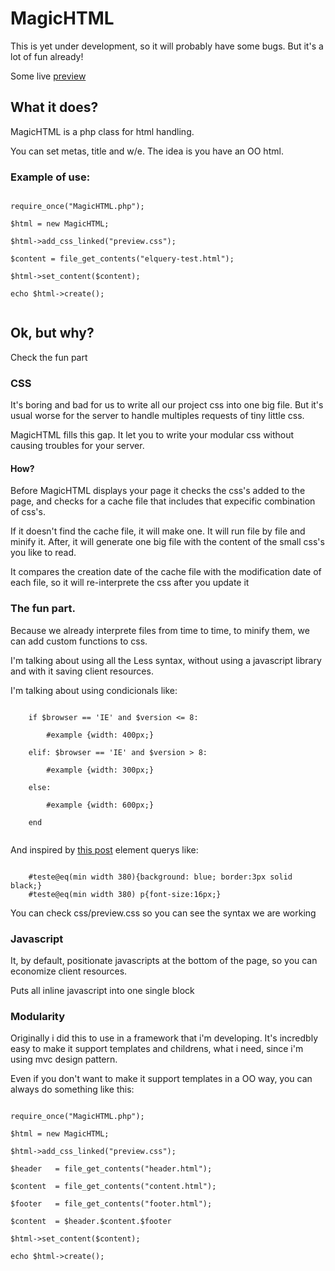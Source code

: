 MagicHTML
=========
<p>This is yet under development, so it will probably have some bugs. But it's a lot of fun already!</p>
<p>Some live <a href='http://gabrielfelipe.com/MagicHTML/test.php' target='_blank'>preview </a>
<h2>What it does?</h2>
MagicHTML is a php class for html handling.
<p>You can set metas, title and w/e. The idea is you have an OO html. </p>
<h3>Example of use:</h3>
<code>
require_once("MagicHTML.php"); <br />
$html = new MagicHTML;  <br />
$html->add_css_linked("preview.css"); <br />
$content = file_get_contents("elquery-test.html"); <br />
$html->set_content($content); <br />
echo $html->create(); <br />
</code>


<h2> Ok, but why? </h2>
<p>Check the fun part</p>
<h3> CSS </h3>
<p>It's boring and bad for us to write all our project css into one big file. But it's usual worse for the server to handle multiples requests of tiny little css. </p>

<p>MagicHTML fills this gap. It let you to write your modular css without causing troubles for your server. </p>
<h4>How?</h4>
<p>Before MagicHTML displays your page it checks the css's added to the page, and checks for a cache file that includes that expecific combination of css's.</p>
<p>If it doesn't find the cache file, it will make one. It will run file by file and minify it. After, it will generate one big file with the content of the small css's you like to read.</p>
<p>It compares the creation date of the cache file with the modification date of each file, so it will re-interprete the css after you update it</p>

<h3 id='funpart'>The fun part.</h3>
<p>Because we already interprete files from time to time, to minify them, we can add custom functions to css.</p>
<p>I'm talking about using all the Less syntax, without using a javascript library and with it saving client resources.</p>
<p>I'm talking about using condicionals like:</p>
<code>
	if $browser == 'IE' and $version <= 8: <br />
		#example {width: 400px;} <br />
	elif: $browser == 'IE' and $version > 8:<br />
		#example {width: 300px;} <br />
	else: <br />
		#example {width: 600px;}<br />
	end<br />
</code>
<p>And inspired by <a href='http://ianstormtaylor.com/media-queries-are-a-hack/' target='_blank'>this post</a> element querys like:</p>
<code>
	#teste@eq(min width 380){background: blue; border:3px solid black;}
	#teste@eq(min width 380) p{font-size:16px;}
</code>

<p>You can check css/preview.css so you can see the syntax we are working</p>

<h3> Javascript </h3>
<p>It, by default, positionate javascripts at the bottom of the page, so you can economize client resources.</p>
<p>Puts all inline javascript into one single block</p>

<h3> Modularity </h3>
<p>Originally i did this to use in a framework that i'm developing. It's incredbly easy to make it support templates and childrens, what i need, since i'm using mvc design pattern.</p>
<p> Even if you don't want to make it support templates in a OO way, you can always do something like this:</p>
<code>
require_once("MagicHTML.php"); <br />
$html = new MagicHTML; <br />
$html->add_css_linked("preview.css"); <br />
$header   = file_get_contents("header.html"); <br />
$content  = file_get_contents("content.html"); <br />
$footer   = file_get_contents("footer.html"); <br />
$content  = $header.$content.$footer <br />
$html->set_content($content); <br />
echo $html->create(); <br />
</code>



